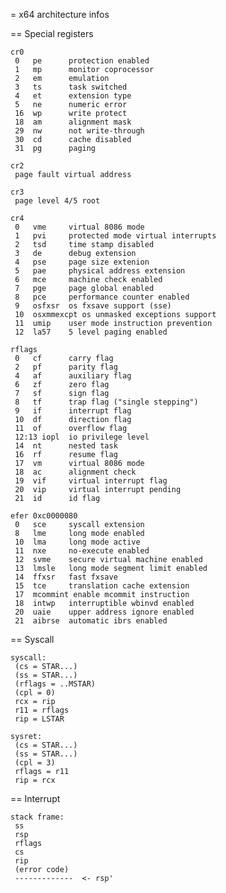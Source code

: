 = x64 architecture infos

== Special registers

    cr0
     0   pe      protection enabled
     1   mp      monitor coprocessor
     2   em      emulation
     3   ts      task switched
     4   et      extension type
     5   ne      numeric error
     16  wp      write protect
     18  am      alignment mask
     29  nw      not write-through
     30  cd      cache disabled
     31  pg      paging

    cr2
     page fault virtual address

    cr3
     page level 4/5 root

    cr4
     0   vme     virtual 8086 mode
     1   pvi     protected mode virtual interrupts
     2   tsd     time stamp disabled
     3   de      debug extension
     4   pse     page size extenion
     5   pae     physical address extension
     6   mce     machine check enabled
     7   pge     page global enabled
     8   pce     performance counter enabled
     9   osfxsr  os fxsave support (sse)
     10  osxmmexcpt os unmasked exceptions support
     11  umip    user mode instruction prevention
     12  la57    5 level paging enabled

    rflags
     0   cf      carry flag
     2   pf      parity flag
     4   af      auxiliary flag
     6   zf      zero flag
     7   sf      sign flag
     8   tf      trap flag ("single stepping")
     9   if      interrupt flag
     10  df      direction flag
     11  of      overflow flag
     12:13 iopl  io privilege level
     14  nt      nested task
     16  rf      resume flag
     17  vm      virtual 8086 mode
     18  ac      alignment check
     19  vif     virtual interrupt flag
     20  vip     virtual interrupt pending
     21  id      id flag
     
    efer 0xc0000080
     0   sce     syscall extension
     8   lme     long mode enabled
     10  lma     long mode active
     11  nxe     no-execute enabled
     12  svme    secure virtual machine enabled
     13  lmsle   long mode segment limit enabled
     14  ffxsr   fast fxsave
     15  tce     translation cache extension
     17  mcommint enable mcommit instruction
     18  intwp   interruptible wbinvd enabled
     20  uaie    upper address ignore enabled
     21  aibrse  automatic ibrs enabled

== Syscall

    syscall:
     (cs = STAR...)
     (ss = STAR...)
     (rflags = ..MSTAR)
     (cpl = 0)
     rcx = rip
     r11 = rflags
     rip = LSTAR

    sysret:
     (cs = STAR...)
     (ss = STAR...)
     (cpl = 3)
     rflags = r11
     rip = rcx


== Interrupt

    stack frame:
     ss
     rsp
     rflags
     cs
     rip
     (error code)
     -------------  <- rsp'
